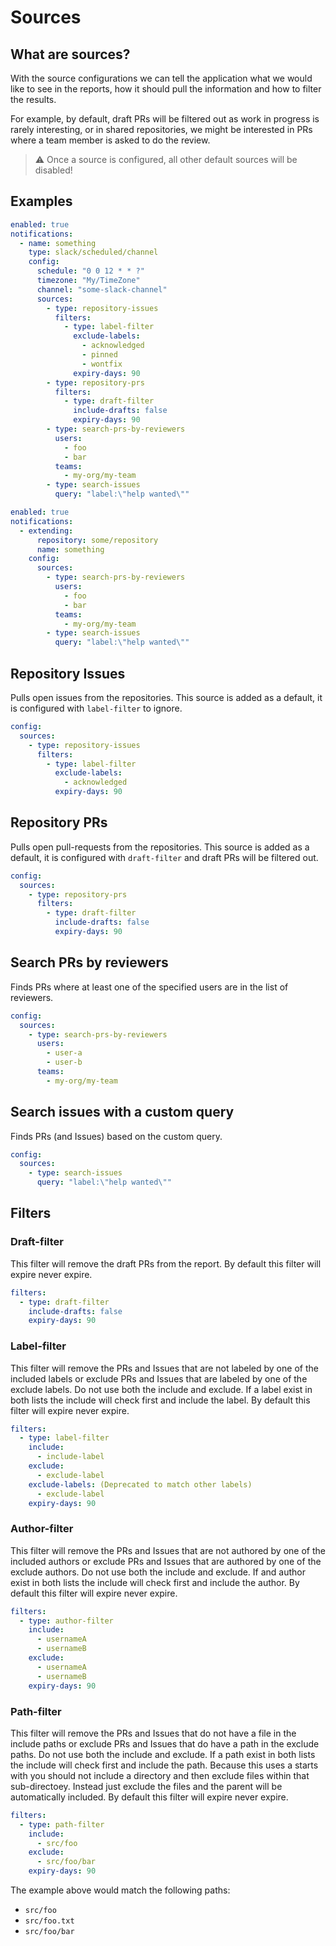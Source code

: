 # Sources

## What are sources?
With the source configurations we can tell the application what we would like to see in the reports, how it should pull the information and how to filter the results.

For example, by default, draft PRs will be filtered out as work in progress is rarely interesting, or in shared repositories, we might be interested in PRs where a team member is asked to do the review.

> ⚠ Once a source is configured, all other default sources will be disabled!

## Examples

```yaml
enabled: true
notifications:
  - name: something
    type: slack/scheduled/channel
    config:
      schedule: "0 0 12 * * ?"
      timezone: "My/TimeZone"
      channel: "some-slack-channel"
      sources:
        - type: repository-issues
          filters:
            - type: label-filter
              exclude-labels:
                - acknowledged
                - pinned
                - wontfix
              expiry-days: 90
        - type: repository-prs
          filters:
            - type: draft-filter
              include-drafts: false
              expiry-days: 90
        - type: search-prs-by-reviewers
          users:
            - foo
            - bar
          teams:
            - my-org/my-team
        - type: search-issues
          query: "label:\"help wanted\""
```

```yaml
enabled: true
notifications:
  - extending:
      repository: some/repository
      name: something
    config:
      sources:
        - type: search-prs-by-reviewers
          users:
            - foo
            - bar
          teams:
            - my-org/my-team
        - type: search-issues
          query: "label:\"help wanted\""
```

## Repository Issues
Pulls open issues from the repositories. This source is added as a default, it is configured with `label-filter` to ignore.

```yaml
config:
  sources:
    - type: repository-issues
      filters:
        - type: label-filter
          exclude-labels:
            - acknowledged
          expiry-days: 90
```

## Repository PRs
Pulls open pull-requests from the repositories. This source is added as a default, it is configured with `draft-filter` and draft PRs will be filtered out.

```yaml
config:
  sources:
    - type: repository-prs
      filters:
        - type: draft-filter
          include-drafts: false
          expiry-days: 90
```

## Search PRs by reviewers
Finds PRs where at least one of the specified users are in the list of reviewers.

```yaml
config:
  sources:
    - type: search-prs-by-reviewers
      users:
        - user-a
        - user-b
      teams:
        - my-org/my-team
```

## Search issues with a custom query
Finds PRs (and Issues) based on the custom query.

```yaml
config:
  sources:
    - type: search-issues
      query: "label:\"help wanted\""
```

## Filters

### Draft-filter
This filter will remove the draft PRs from the report.
By default this filter will expire never expire.

```yaml
filters:
  - type: draft-filter
    include-drafts: false
    expiry-days: 90
```

### Label-filter
This filter will remove the PRs and Issues that are not labeled by one of the included labels
or exclude PRs and Issues that are labeled by one of the exclude labels.
Do not use both the include and exclude.
If a label exist in both lists the include will check first and include the label.
By default this filter will expire never expire.

```yaml
filters:
  - type: label-filter
    include:
      - include-label
    exclude:  
      - exclude-label
    exclude-labels: (Deprecated to match other labels)
      - exclude-label
    expiry-days: 90
```

### Author-filter
This filter will remove the PRs and Issues that are not authored by one of the included authors 
or exclude PRs and Issues that are authored by one of the exclude authors.
Do not use both the include and exclude.
If and author exist in both lists the include will check first and include the author.
By default this filter will expire never expire. 

```yaml
filters:
  - type: author-filter
    include:
      - usernameA
      - usernameB
    exclude:
      - usernameA
      - usernameB
    expiry-days: 90
```

### Path-filter
This filter will remove the PRs and Issues that do not have a file in the include paths
or exclude PRs and Issues that do have a path in the exclude paths.
Do not use both the include and exclude.
If a path exist in both lists the include will check first and include the path.
Because this uses a starts with you should not include a directory and then exclude files within that sub-directoey.
Instead just exclude the files and the parent will be automatically included.
By default this filter will expire never expire.

```yaml
filters:
  - type: path-filter
    include:
      - src/foo
    exclude:
      - src/foo/bar
    expiry-days: 90
```

The example above would match the following paths:

 - `src/foo`
 - `src/foo.txt`
 - `src/foo/bar`
